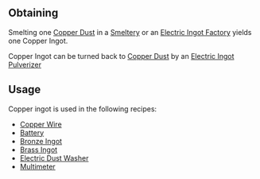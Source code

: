 
## Obtaining
Smelting one [Copper Dust](https://github.com/TheBusyBiscuit/Slimefun4/wiki/Copper-Dust) in a [Smeltery](https://github.com/TheBusyBiscuit/Slimefun4/wiki/Smeltery) or an [Electric Ingot Factory](https://github.com/TheBusyBiscuit/Slimefun4/wiki/Electric-Ingot-Factory) yields one Copper Ingot.<br>

Copper Ingot can be turned back to [Copper Dust](https://github.com/TheBusyBiscuit/Slimefun4/wiki/Copper-Dust) by an [Electric Ingot Pulverizer](https://github.com/TheBusyBiscuit/Slimefun4/wiki/Electric-Ingot-Pulverizer)

## Usage
Copper ingot is used in the following recipes:
* [Copper Wire](https://github.com/TheBusyBiscuit/Slimefun4-Wiki/Copper-Wire)
* [Battery](https://github.com/TheBusyBiscuit/Slimefun4/wiki/Battery)
* [Bronze Ingot](https://github.com/TheBusyBiscuit/Slimefun4/wiki/Bronze-Ingot)
* [Brass Ingot](https://github.com/TheBusyBiscuit/Slimefun4/wiki/Brass-Ingot)
* [Electric Dust Washer](https://github.com/TheBusyBiscuit/Slimefun4/wiki/Electric-Dust-Washer)
* [Multimeter](https://github.com/TheBusyBiscuit/Slimefun4/wiki/Multimeter)
